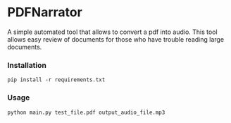 # PDFNarrator
A simple automated tool that allows to convert a pdf into audio. This tool allows easy review of documents for those who have trouble reading large documents.

### Installation
`pip install -r requirements.txt`

### Usage
`python main.py test_file.pdf output_audio_file.mp3`
